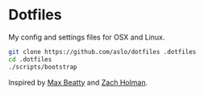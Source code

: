 # Dotfiles

My config and settings files for OSX and Linux.

```bash
git clone https://github.com/aslo/dotfiles .dotfiles 
cd .dotfiles 
./scripts/bootstrap
```

Inspired by [Max Beatty](https://github.com/maxbeatty/dotfiles) and [Zach Holman](https://github.com/holman/dotfiles).

